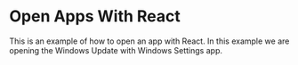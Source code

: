 # Open Apps With React

This is an example of how to open an app with React. In this example we are opening the Windows Update with Windows Settings app.